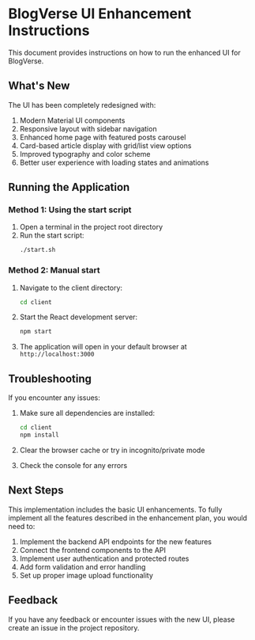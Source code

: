 # BlogVerse UI Enhancement Instructions

This document provides instructions on how to run the enhanced UI for BlogVerse.

## What's New

The UI has been completely redesigned with:

1. Modern Material UI components
2. Responsive layout with sidebar navigation
3. Enhanced home page with featured posts carousel
4. Card-based article display with grid/list view options
5. Improved typography and color scheme
6. Better user experience with loading states and animations

## Running the Application

### Method 1: Using the start script

1. Open a terminal in the project root directory
2. Run the start script:
   ```bash
   ./start.sh
   ```

### Method 2: Manual start

1. Navigate to the client directory:
   ```bash
   cd client
   ```

2. Start the React development server:
   ```bash
   npm start
   ```

3. The application will open in your default browser at `http://localhost:3000`

## Troubleshooting

If you encounter any issues:

1. Make sure all dependencies are installed:
   ```bash
   cd client
   npm install
   ```

2. Clear the browser cache or try in incognito/private mode

3. Check the console for any errors

## Next Steps

This implementation includes the basic UI enhancements. To fully implement all the features described in the enhancement plan, you would need to:

1. Implement the backend API endpoints for the new features
2. Connect the frontend components to the API
3. Implement user authentication and protected routes
4. Add form validation and error handling
5. Set up proper image upload functionality

## Feedback

If you have any feedback or encounter issues with the new UI, please create an issue in the project repository.
